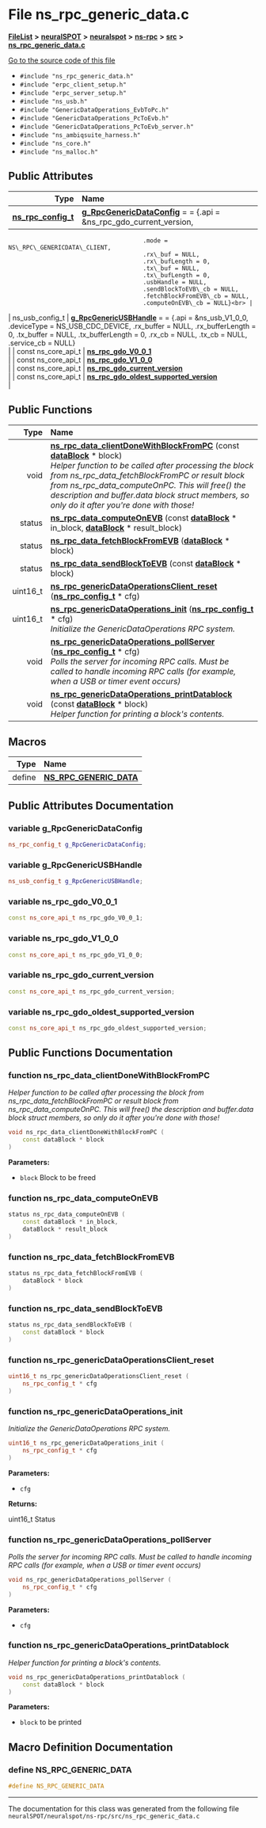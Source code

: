

# File ns\_rpc\_generic\_data.c



[**FileList**](files.md) **>** [**neuralSPOT**](dir_75594cce7c7773aa3cb253214bf56510.md) **>** [**neuralspot**](dir_b737d82f35ec218ac5a7ef4105db9c0e.md) **>** [**ns-rpc**](dir_e7349e64d3511848a99e2d9321b8e9b2.md) **>** [**src**](dir_cd98b33a533efa56f36cb87393b63939.md) **>** [**ns\_rpc\_generic\_data.c**](ns__rpc__generic__data_8c.md)

[Go to the source code of this file](ns__rpc__generic__data_8c_source.md)



* `#include "ns_rpc_generic_data.h"`
* `#include "erpc_client_setup.h"`
* `#include "erpc_server_setup.h"`
* `#include "ns_usb.h"`
* `#include "GenericDataOperations_EvbToPc.h"`
* `#include "GenericDataOperations_PcToEvb.h"`
* `#include "GenericDataOperations_PcToEvb_server.h"`
* `#include "ns_ambiqsuite_harness.h"`
* `#include "ns_core.h"`
* `#include "ns_malloc.h"`





















## Public Attributes

| Type | Name |
| ---: | :--- |
|  [**ns\_rpc\_config\_t**](structns__rpc__config__t.md) | [**g\_RpcGenericDataConfig**](#variable-g_rpcgenericdataconfig)   = = {.api = &ns\_rpc\_gdo\_current\_version,
                                          .mode = NS\_RPC\_GENERICDATA\_CLIENT,
                                          .rx\_buf = NULL,
                                          .rx\_bufLength = 0,
                                          .tx\_buf = NULL,
                                          .tx\_bufLength = 0,
                                          .usbHandle = NULL,
                                          .sendBlockToEVB\_cb = NULL,
                                          .fetchBlockFromEVB\_cb = NULL,
                                          .computeOnEVB\_cb = NULL}<br> |
|  ns\_usb\_config\_t | [**g\_RpcGenericUSBHandle**](#variable-g_rpcgenericusbhandle)   = = {.api = &ns\_usb\_V1\_0\_0,
                                         .deviceType = NS\_USB\_CDC\_DEVICE,
                                         .rx\_buffer = NULL,
                                         .rx\_bufferLength = 0,
                                         .tx\_buffer = NULL,
                                         .tx\_bufferLength = 0,
                                         .rx\_cb = NULL,
                                         .tx\_cb = NULL,
                                         .service\_cb = NULL}<br> |
|  const ns\_core\_api\_t | [**ns\_rpc\_gdo\_V0\_0\_1**](#variable-ns_rpc_gdo_v0_0_1)  <br> |
|  const ns\_core\_api\_t | [**ns\_rpc\_gdo\_V1\_0\_0**](#variable-ns_rpc_gdo_v1_0_0)  <br> |
|  const ns\_core\_api\_t | [**ns\_rpc\_gdo\_current\_version**](#variable-ns_rpc_gdo_current_version)  <br> |
|  const ns\_core\_api\_t | [**ns\_rpc\_gdo\_oldest\_supported\_version**](#variable-ns_rpc_gdo_oldest_supported_version)  <br> |
















## Public Functions

| Type | Name |
| ---: | :--- |
|  void | [**ns\_rpc\_data\_clientDoneWithBlockFromPC**](#function-ns_rpc_data_clientdonewithblockfrompc) (const [**dataBlock**](structdata_block.md) \* block) <br>_Helper function to be called after processing the block from ns\_rpc\_data\_fetchBlockFromPC or result block from ns\_rpc\_data\_computeOnPC. This will free() the description and buffer.data block struct members, so only do it after you're done with those!_  |
|  status | [**ns\_rpc\_data\_computeOnEVB**](#function-ns_rpc_data_computeonevb) (const [**dataBlock**](structdata_block.md) \* in\_block, [**dataBlock**](structdata_block.md) \* result\_block) <br> |
|  status | [**ns\_rpc\_data\_fetchBlockFromEVB**](#function-ns_rpc_data_fetchblockfromevb) ([**dataBlock**](structdata_block.md) \* block) <br> |
|  status | [**ns\_rpc\_data\_sendBlockToEVB**](#function-ns_rpc_data_sendblocktoevb) (const [**dataBlock**](structdata_block.md) \* block) <br> |
|  uint16\_t | [**ns\_rpc\_genericDataOperationsClient\_reset**](#function-ns_rpc_genericdataoperationsclient_reset) ([**ns\_rpc\_config\_t**](structns__rpc__config__t.md) \* cfg) <br> |
|  uint16\_t | [**ns\_rpc\_genericDataOperations\_init**](#function-ns_rpc_genericdataoperations_init) ([**ns\_rpc\_config\_t**](structns__rpc__config__t.md) \* cfg) <br>_Initialize the GenericDataOperations RPC system._  |
|  void | [**ns\_rpc\_genericDataOperations\_pollServer**](#function-ns_rpc_genericdataoperations_pollserver) ([**ns\_rpc\_config\_t**](structns__rpc__config__t.md) \* cfg) <br>_Polls the server for incoming RPC calls. Must be called to handle incoming RPC calls (for example, when a USB or timer event occurs)_  |
|  void | [**ns\_rpc\_genericDataOperations\_printDatablock**](#function-ns_rpc_genericdataoperations_printdatablock) (const [**dataBlock**](structdata_block.md) \* block) <br>_Helper function for printing a block's contents._  |



























## Macros

| Type | Name |
| ---: | :--- |
| define  | [**NS\_RPC\_GENERIC\_DATA**](ns__rpc__generic__data_8c.md#define-ns_rpc_generic_data)  <br> |

## Public Attributes Documentation




### variable g\_RpcGenericDataConfig 

```C++
ns_rpc_config_t g_RpcGenericDataConfig;
```






### variable g\_RpcGenericUSBHandle 

```C++
ns_usb_config_t g_RpcGenericUSBHandle;
```






### variable ns\_rpc\_gdo\_V0\_0\_1 

```C++
const ns_core_api_t ns_rpc_gdo_V0_0_1;
```






### variable ns\_rpc\_gdo\_V1\_0\_0 

```C++
const ns_core_api_t ns_rpc_gdo_V1_0_0;
```






### variable ns\_rpc\_gdo\_current\_version 

```C++
const ns_core_api_t ns_rpc_gdo_current_version;
```






### variable ns\_rpc\_gdo\_oldest\_supported\_version 

```C++
const ns_core_api_t ns_rpc_gdo_oldest_supported_version;
```



## Public Functions Documentation




### function ns\_rpc\_data\_clientDoneWithBlockFromPC 

_Helper function to be called after processing the block from ns\_rpc\_data\_fetchBlockFromPC or result block from ns\_rpc\_data\_computeOnPC. This will free() the description and buffer.data block struct members, so only do it after you're done with those!_ 
```C++
void ns_rpc_data_clientDoneWithBlockFromPC (
    const dataBlock * block
) 
```





**Parameters:**


* `block` Block to be freed 




        



### function ns\_rpc\_data\_computeOnEVB 

```C++
status ns_rpc_data_computeOnEVB (
    const dataBlock * in_block,
    dataBlock * result_block
) 
```






### function ns\_rpc\_data\_fetchBlockFromEVB 

```C++
status ns_rpc_data_fetchBlockFromEVB (
    dataBlock * block
) 
```






### function ns\_rpc\_data\_sendBlockToEVB 

```C++
status ns_rpc_data_sendBlockToEVB (
    const dataBlock * block
) 
```






### function ns\_rpc\_genericDataOperationsClient\_reset 

```C++
uint16_t ns_rpc_genericDataOperationsClient_reset (
    ns_rpc_config_t * cfg
) 
```






### function ns\_rpc\_genericDataOperations\_init 

_Initialize the GenericDataOperations RPC system._ 
```C++
uint16_t ns_rpc_genericDataOperations_init (
    ns_rpc_config_t * cfg
) 
```





**Parameters:**


* `cfg` 



**Returns:**

uint16\_t Status 





        



### function ns\_rpc\_genericDataOperations\_pollServer 

_Polls the server for incoming RPC calls. Must be called to handle incoming RPC calls (for example, when a USB or timer event occurs)_ 
```C++
void ns_rpc_genericDataOperations_pollServer (
    ns_rpc_config_t * cfg
) 
```





**Parameters:**


* `cfg` 




        



### function ns\_rpc\_genericDataOperations\_printDatablock 

_Helper function for printing a block's contents._ 
```C++
void ns_rpc_genericDataOperations_printDatablock (
    const dataBlock * block
) 
```





**Parameters:**


* `block` to be printed 




        
## Macro Definition Documentation





### define NS\_RPC\_GENERIC\_DATA 

```C++
#define NS_RPC_GENERIC_DATA 
```




------------------------------
The documentation for this class was generated from the following file `neuralSPOT/neuralspot/ns-rpc/src/ns_rpc_generic_data.c`

